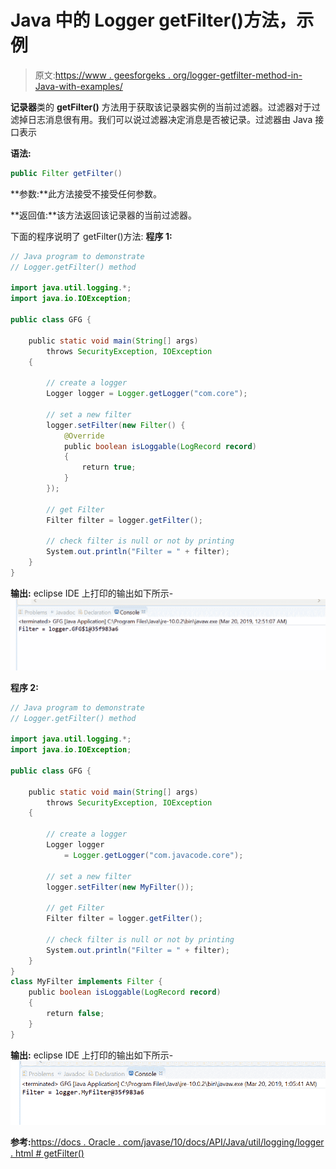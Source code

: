 # Java 中的 Logger getFilter()方法，示例

> 原文:[https://www . geesforgeks . org/logger-getfilter-method-in-Java-with-examples/](https://www.geeksforgeeks.org/logger-getfilter-method-in-java-with-examples/)

**记录器**类的 **getFilter()** 方法用于获取该记录器实例的当前过滤器。过滤器对于过滤掉日志消息很有用。我们可以说过滤器决定消息是否被记录。过滤器由 Java 接口表示

**语法:**

```java
public Filter getFilter()

```

**参数:**此方法接受不接受任何参数。

**返回值:**该方法返回该记录器的当前过滤器。

下面的程序说明了 getFilter()方法:
**程序 1:**

```java
// Java program to demonstrate
// Logger.getFilter() method

import java.util.logging.*;
import java.io.IOException;

public class GFG {

    public static void main(String[] args)
        throws SecurityException, IOException
    {

        // create a logger
        Logger logger = Logger.getLogger("com.core");

        // set a new filter
        logger.setFilter(new Filter() {
            @Override
            public boolean isLoggable(LogRecord record)
            {
                return true;
            }
        });

        // get Filter
        Filter filter = logger.getFilter();

        // check filter is null or not by printing
        System.out.println("Filter = " + filter);
    }
}
```

**输出:**
eclipse IDE 上打印的输出如下所示-
![](img/bc5371108b113a323fcea0de26b6c1a0.png)

**程序 2:**

```java
// Java program to demonstrate
// Logger.getFilter() method

import java.util.logging.*;
import java.io.IOException;

public class GFG {

    public static void main(String[] args)
        throws SecurityException, IOException
    {

        // create a logger
        Logger logger
            = Logger.getLogger("com.javacode.core");

        // set a new filter
        logger.setFilter(new MyFilter());

        // get Filter
        Filter filter = logger.getFilter();

        // check filter is null or not by printing
        System.out.println("Filter = " + filter);
    }
}
class MyFilter implements Filter {
    public boolean isLoggable(LogRecord record)
    {
        return false;
    }
}
```

**输出:**
eclipse IDE 上打印的输出如下所示-
![](img/d80b60ff60200e70960d3575fcd0f84b.png)

**参考:**[https://docs . Oracle . com/javase/10/docs/API/Java/util/logging/logger . html # getFilter()](https://docs.oracle.com/javase/10/docs/api/java/util/logging/Logger.html#getFilter())